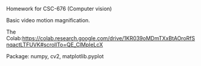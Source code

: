 Homework for CSC-676 (Computer vision)

Basic video motion magnification.

The Colab:https://colab.research.google.com/drive/1KR039oMDmTXxBtAOroRfSnqactLTFUVK#scrollTo=QE_ClMpIeLcX

Package: numpy, cv2, matplotlib.pyplot

